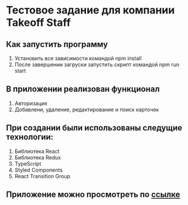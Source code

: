 # Тестовое задание для компании Takeoff Staff

## Как запустить программу

1. Установить все зависимости командой npm install
2. После завершении загруски запустить скрипт командой npm run start

## В приложении реализован функционал

1. Авторизация
2. Добавлени, удаление, редактирование и поиск карточек

## При создании были использованы следущие технологии:

1. Библиотека React
2. Библиотека Redux
3. TypeScript
4. Styled Components
5. React Transition Group

## Приложение можно просмотреть по [ссылке](https://ramiltanker.github.io/takestaff-test-task/)
